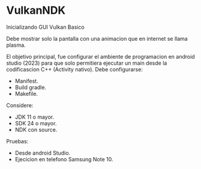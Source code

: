 # VulkanNDK
Inicializando GUI Vulkan Basico

Debe mostrar solo la pantalla con una animacion que en internet se llama plasma.

El objetivo principal, fue configurar el ambiente de programacion en android studio (2023)
para que solo permitiera ejecutar un main desde la codificascion C++ (Activity nativo).
Debe configurarse:
  * Manifest.
  * Build gradle.
  * Makefile.

Considere:
  * JDK 11 o mayor.
  * SDK 24 o mayor.
  * NDK con source.

Pruebas:
  * Desde android Studio.
  * Ejecicion en telefono Samsung Note 10.
